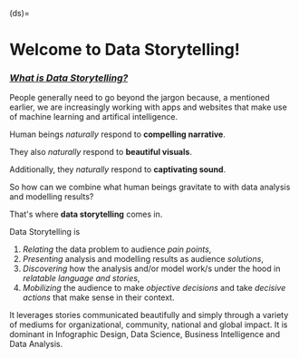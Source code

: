 (ds)=
# Welcome to Data Storytelling!

### <u>_**What is Data Storytelling?**_</u>

People generally need to go beyond the jargon because, a mentioned earlier, we are increasingly working with apps and websites that make use of machine learning and artifical intelligence.

Human beings *naturally* respond to **compelling narrative**.

They also *naturally* respond to **beautiful visuals**.

Additionally, they *naturally* respond to **captivating sound**.

So how can we combine what human beings gravitate to with data analysis and modelling results?

That's where **data storytelling** comes in.

Data Storytelling is
1. *Relating* the data problem to audience *pain points*,
2. *Presenting* analysis and modelling results as audience *solutions*,
3. *Discovering* how the analysis and/or model work/s under the hood in *relatable language and stories*,
4. *Mobilizing* the audience to make *objective decisions* and take *decisive actions* that make sense in their context.

It leverages stories communicated beautifully and simply through a variety of mediums for organizational, community, national and global impact.
It is dominant in Infographic Design, Data Science, Business Intelligence and Data Analysis.
